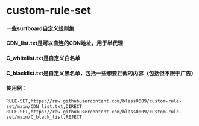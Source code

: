 # custom-rule-set
#### 一些surfboard自定义规则集
#### CDN_list.txt是可以直连的CDN地址，用于半代理
#### C_whitelist.txt是自定义白名单
#### C_blacklist.txt是自定义黑名单，包括一些想要拦截的内容（包括但不限于广告）
#### 使用例：
```
RULE-SET,https://raw.githubusercontent.com/blass0009/custom-rule-set/main/CDN_list.txt,DIRECT
RULE-SET,https://raw.githubusercontent.com/blass0009/custom-rule-set/main/C_black_list,REJECT
```
